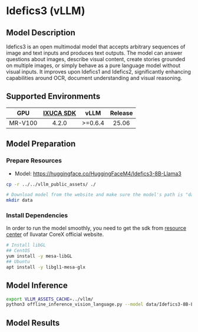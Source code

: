 # Idefics3 (vLLM)

## Model Description

Idefics3 is an open multimodal model that accepts arbitrary sequences of image and text inputs and produces text
outputs. The model can answer questions about images, describe visual content, create stories grounded on multiple
images, or simply behave as a pure language model without visual inputs. It improves upon Idefics1 and Idefics2,
significantly enhancing capabilities around OCR, document understanding and visual reasoning.

## Supported Environments

| GPU    | [IXUCA SDK](https://gitee.com/deep-spark/deepspark#%E5%A4%A9%E6%95%B0%E6%99%BA%E7%AE%97%E8%BD%AF%E4%BB%B6%E6%A0%88-ixuca) | vLLM | Release |
| :----: | :----: | :----: | :----: |
| MR-V100 | 4.2.0 | >=0.6.4 | 25.06 |

## Model Preparation

### Prepare Resources

- Model: <https://huggingface.co/HuggingFaceM4/Idefics3-8B-Llama3>

```bash
cp -r ../../vllm_public_assets/ ./

# Download model from the website and make sure the model's path is "data/Aria"
mkdir data
```

### Install Dependencies

In order to run the model smoothly, you need to get the sdk from [resource center](https://support.iluvatar.com/#/ProductLine?id=2) of Iluvatar CoreX official website.

```bash
# Install libGL
## CentOS
yum install -y mesa-libGL
## Ubuntu
apt install -y libgl1-mesa-glx
```

## Model Inference

```bash
export VLLM_ASSETS_CACHE=../vllm/
python3 offline_inference_vision_language.py --model data/Idefics3-8B-Llama3 -tp 4 --max-tokens 256 --trust-remote-code --temperature 0.0 --disable-mm-preprocessor-cache
```

## Model Results
